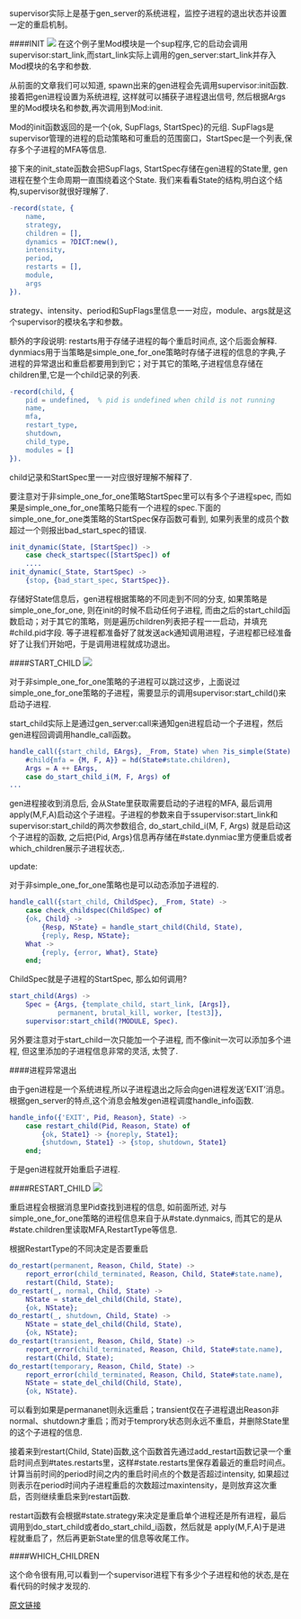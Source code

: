 supervisor实际上是基于gen_server的系统进程，监控子进程的退出状态并设置一定的重启机制。

####INIT
![](http://www.hoterran.info/wp-content/uploads/2012/05/supervisor_v2-init.png)
在这个例子里Mod模块是一个sup程序,它的启动会调用supervisor:start_link,而start_link实际上调用的gen_server:start_link并存入Mod模块的名字和参数.

从前面的文章我们可以知道, spawn出来的gen进程会先调用supervisor:init函数. 接着把gen进程设置为系统进程, 这样就可以捕获子进程退出信号, 然后根据Args里的Mod模块名和参数,再次调用到Mod:init.

Mod的init函数返回的是一个{ok, SupFlags, StartSpec}的元组. SupFlags是supervisor管理的进程的启动策略和可重启的范围窗口，StartSpec是一个列表,保存多个子进程的MFA等信息.

接下来的init_state函数会把SupFlags, StartSpec存储在gen进程的State里, gen进程在整个生命周期一直围绕着这个State. 我们来看看State的结构,明白这个结构,supervisor就很好理解了.
```erlang
-record(state, {
    name,
    strategy,
    children = [],
    dynamics = ?DICT:new(),
    intensity,
    period,
    restarts = [],
    module,
    args
}).
```
strategy、intensity、period和SupFlags里信息一一对应，module、args就是这个supervisor的模块名字和参数。

额外的字段说明: restarts用于存储子进程的每个重启时间点, 这个后面会解释. dynmiacs用于当策略是simple_one_for_one策略时存储子进程的信息的字典,子进程的异常退出和重启都要用到到它；对于其它的策略,子进程信息存储在children里,它是一个child记录的列表.
```erlang
-record(child, {
    pid = undefined,  % pid is undefined when child is not running
    name,
    mfa,
    restart_type,
    shutdown,
    child_type,
    modules = []
}).
```
child记录和StartSpec里一一对应很好理解不解释了.

要注意对于非simple_one_for_one策略StartSpec里可以有多个子进程spec, 而如果是simple_one_for_one策略只能有一个进程的spec.下面的simple_one_for_one类策略的StartSpec保存函数可看到, 如果列表里的成员个数超过一个则报出bad_start_spec的错误.
```erlang
init_dynamic(State, [StartSpec]) ->
    case check_startspec([StartSpec]) of
    ....
init_dynamic(_State, StartSpec) ->
    {stop, {bad_start_spec, StartSpec}}.
```
存储好State信息后，gen进程根据策略的不同走到不同的分支, 如果策略是simple_one_for_one, 则在init的时候不启动任何子进程, 而由之后的start_child函数启动；对于其它的策略，则是遍历children列表把子程一一启动，并填充#child.pid字段. 等子进程都准备好了就发送ack通知调用进程，子进程都已经准备好了让我们开始吧，于是调用进程就成功退出。

####START_CHILD
![](http://www.hoterran.info/wp-content/uploads/2012/05/supervisor_v2-start_child.png)

对于非simple_one_for_one策略的子进程可以跳过这步，上面说过simple_one_for_one策略的子进程，需要显示的调用supervisor:start_child()来启动子进程.

start_child实际上是通过gen_server:call来通知gen进程启动一个子进程，然后gen进程回调调用handle_call函数。
```erlang
handle_call({start_child, EArgs}, _From, State) when ?is_simple(State) ->
    #child{mfa = {M, F, A}} = hd(State#state.children),
    Args = A ++ EArgs,
    case do_start_child_i(M, F, Args) of
...
```
gen进程接收到消息后, 会从State里获取需要启动的子进程的MFA, 最后调用apply(M,F,A)启动这个子进程。子进程的参数来自于ssupervisor:start_link和supervisor:start_child的两次参数组合, do_start_child_i(M, F, Args) 就是启动这个子进程的函数, 之后把{Pid, Args}信息再存储在#state.dynmiac里方便重启或者which_children展示子进程状态,.

update:

对于非simple_one_for_one策略也是可以动态添加子进程的.
```erlang
handle_call({start_child, ChildSpec}, _From, State) ->
    case check_childspec(ChildSpec) of
    {ok, Child} ->
        {Resp, NState} = handle_start_child(Child, State),
        {reply, Resp, NState};
    What ->
        {reply, {error, What}, State}
    end;
```
ChildSpec就是子进程的StartSpec, 那么如何调用?
```erlang
start_child(Args) ->
    Spec = {Args, {template_child, start_link, [Args]},
            permanent, brutal_kill, worker, [test3]},
    supervisor:start_child(?MODULE, Spec).
```
另外要注意对于start_child一次只能加一个子进程, 而不像init一次可以添加多个进程, 但这里添加的子进程信息非常的灵活, 太赞了.

####进程异常退出

由于gen进程是一个系统进程,所以子进程退出之际会向gen进程发送’EXIT’消息。根据gen_server的特点,这个消息会触发gen进程调度handle_info函数.
```erlang
handle_info({'EXIT', Pid, Reason}, State) ->
    case restart_child(Pid, Reason, State) of
        {ok, State1} -> {noreply, State1};
        {shutdown, State1} -> {stop, shutdown, State1}
    end;
```
于是gen进程就开始重启子进程.

####RESTART_CHILD
![](http://www.hoterran.info/wp-content/uploads/2012/05/supervisor_v2-restart_child.png)

重启进程会根据消息里Pid查找到进程的信息, 如前面所述, 对与simple_one_for_one策略的进程信息来自于从#state.dynmaics, 而其它的是从#state.children里读取MFA,RestartType等信息.

根据RestartType的不同决定是否要重启
```erlang
do_restart(permanent, Reason, Child, State) ->
    report_error(child_terminated, Reason, Child, State#state.name),
    restart(Child, State);
do_restart(_, normal, Child, State) ->
    NState = state_del_child(Child, State),
    {ok, NState};
do_restart(_, shutdown, Child, State) ->
    NState = state_del_child(Child, State),
    {ok, NState};
do_restart(transient, Reason, Child, State) ->
    report_error(child_terminated, Reason, Child, State#state.name),
    restart(Child, State);
do_restart(temporary, Reason, Child, State) ->
    report_error(child_terminated, Reason, Child, State#state.name),
    NState = state_del_child(Child, State),
    {ok, NState}.
```    
可以看到如果是permananet则永远重启；transient仅在子进程退出Reason非normal、shutdown才重启；而对于temprory状态则永远不重启，并删除State里的这个子进程的信息.

接着来到restart(Child, State)函数,这个函数首先通过add_restart函数记录一个重启时间点到#tates.restarts里，这样#state.restarts里保存着最近的重启时间点。计算当前时间的period时间之内的重启时间点的个数是否超过intensity, 如果超过则表示在period时间内子进程重启的次数超过maxintensity，是则放弃这次重启，否则继续重启来到restart函数.

restart函数有会根据#state.strategy来决定是重启单个进程还是所有进程，最后调用到do_start_child或者do_start_child_i函数，然后就是 apply(M,F,A)于是进程就重启了，然后再更新State里的信息等收尾工作。

####WHICH_CHILDREN

这个命令很有用,可以看到一个supervisor进程下有多少个子进程和他的状态,是在看代码的时候才发现的.

[原文链接](http://www.hoterran.info/otp-supervisor-sourcecode)
